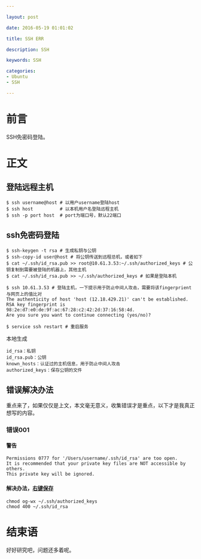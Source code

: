 ```yaml
---

layout: post

date: 2016-05-19 01:01:02

title: SSH ERR

description: SSH

keywords: SSH

categories:
- Ubuntu
- SSH

---
```


# 前言

SSH免密码登陆。

# 正文

## 登陆远程主机
```
$ ssh username@host # 以用户username登陆host
$ ssh host          # 以本机用户名登陆远程主机
$ ssh -p port host  # port为端口号，默认22端口
```
## ssh免密码登陆
```
$ ssh-keygen -t rsa # 生成私钥与公钥
$ ssh-copy-id user@host # 将公钥传送到远程总机，或者如下
$ cat ~/.ssh/id_rsa.pub >> root@10.61.3.53:~/.ssh/authorized_keys # 公钥复制到需要被登陆的机器上，其他主机
$ cat ~/.ssh/id_rsa.pub >> ~/.ssh/authorized_keys # 如果是登陆本机

$ ssh 10.61.3.53 # 登陆主机，一下提示用于防止中间人攻击，需要将该fingerprient与网页上的值比对
The authenticity of host 'host (12.18.429.21)' can't be established.
RSA key fingerprint is 98:2e:d7:e0:de:9f:ac:67:28:c2:42:2d:37:16:58:4d.
Are you sure you want to continue connecting (yes/no)?

$ service ssh restart # 重启服务
```
本地生成

    id_rsa：私钥
    id_rsa.pub：公钥
    known_hosts：认证过的主机信息，用于防止中间人攻击
    authorized_keys：保存公钥的文件
    
## 错误解决办法

重点来了，如果仅仅是上文，本文毫无意义，收集错误才是重点，以下才是我真正想写的内容。

### 错误001

#### 警告
```
Permissions 0777 for '/Users/username/.ssh/id_rsa' are too open.
It is recommended that your private key files are NOT accessible by others.
This private key will be ignored.
```
#### 解决办法，[右键保存]()
```
chmod og-wx ~/.ssh/authorized_keys
chmod 400 ~/.ssh/id_rsa
```

# 结束语

好好研究吧，问题还多着呢。
